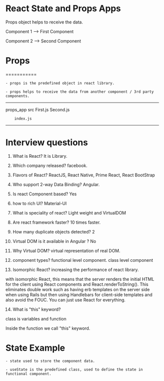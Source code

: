 # React State and Props Apps

Props object helps to receive the data.

Component 1 --> First Component

Component 2 --> Second Component

# Props

===========

    - props is the predefined object in react library.

    - props helps to receive the data from another component / 3rd party components.

---

props_app
src
First.js
Second.js

        index.js

---

# Interview questions

1. What is React? It is Library.

2. Which company released? facebook.

3. Flavors of React? ReactJS, React Native, Prime React, React BootStrap

4. Who support 2-way Data Binding? Angular.

5. Is react Component based? Yes

6. how to rich UI? Material-UI

7. What is speciality of react? Light weight and VirtualDOM

8. Are react framework faster? 10 times faster.

9. How many duplicate objects detected? 2

10. Virtual DOM is it available in Angular ? No

11. Why Virtual DOM? virtual representation of real DOM.

12. component types? functional level component. class level component

13. Isomorphic React? increasing the performance of react library.

with isomorphic React, this means that the server renders the initial HTML for the client using React components and React.renderToString(). This eliminates double work such as having erb templates on the server side when using Rails but then using Handlebars for client-side templates and also avoid the FOUC. You can just use React for everything.

14. What is "this" keyword?

class is variables and function

Inside the function we call "this" keyword.

# State Example

    - state used to store the component data.

    - useState is the predefined class, used to define the state in functional component.
